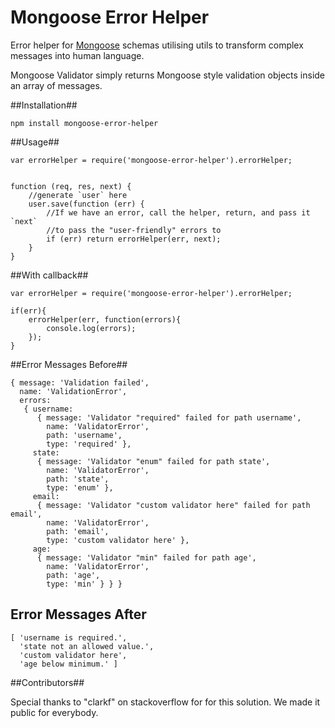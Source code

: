 Mongoose Error Helper
==================

Error helper for [Mongoose](http://mongoosejs.com) schemas utilising utils to transform complex messages into human language.

Mongoose Validator simply returns Mongoose style validation objects inside an array of messages.

##Installation##

	npm install mongoose-error-helper

##Usage##

	var errorHelper = require('mongoose-error-helper').errorHelper;


    function (req, res, next) {
        //generate `user` here
        user.save(function (err) {
            //If we have an error, call the helper, return, and pass it `next`
            //to pass the "user-friendly" errors to
            if (err) return errorHelper(err, next);
        }
    }

##With callback##

	var errorHelper = require('mongoose-error-helper').errorHelper;

	if(err){
		errorHelper(err, function(errors){
			console.log(errors);
		});
	}


##Error Messages Before##

    { message: 'Validation failed',
      name: 'ValidationError',
      errors:
       { username:
          { message: 'Validator "required" failed for path username',
            name: 'ValidatorError',
            path: 'username',
            type: 'required' },
         state:
          { message: 'Validator "enum" failed for path state',
            name: 'ValidatorError',
            path: 'state',
            type: 'enum' },
         email:
          { message: 'Validator "custom validator here" failed for path email',
            name: 'ValidatorError',
            path: 'email',
            type: 'custom validator here' },
         age:
          { message: 'Validator "min" failed for path age',
            name: 'ValidatorError',
            path: 'age',
            type: 'min' } } }

## Error Messages After ##

    [ 'username is required.',
      'state not an allowed value.',
      'custom validator here',
      'age below minimum.' ]

##Contributors##

Special thanks to "clarkf" on stackoverflow for for this solution. We made it public for everybody.
